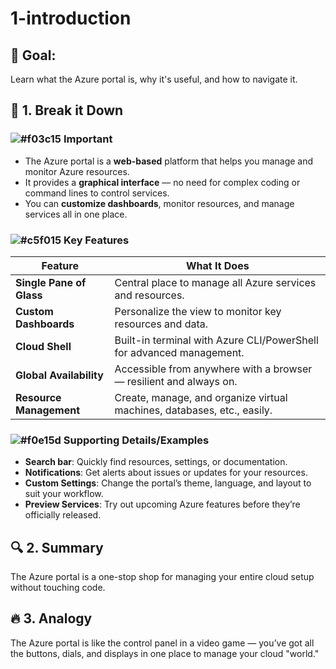 # 1-introduction

## 🎯 Goal:
Learn what the Azure portal is, why it's useful, and how to navigate it.

## 🧠 1. Break it Down

### ![#f03c15](https://placehold.co/15x15/f03c15/f03c15.png) **Important**
- The Azure portal is a **web-based** platform that helps you manage and monitor Azure resources.
- It provides a **graphical interface** — no need for complex coding or command lines to control services.
- You can **customize dashboards**, monitor resources, and manage services all in one place.

### ![#c5f015](https://placehold.co/15x15/c5f015/c5f015.png) **Key Features**
| **Feature**           | **What It Does**                                                      |
|-----------------------|-----------------------------------------------------------------------|
| **Single Pane of Glass** | Central place to manage all Azure services and resources.              |
| **Custom Dashboards**  | Personalize the view to monitor key resources and data.               |
| **Cloud Shell**        | Built-in terminal with Azure CLI/PowerShell for advanced management. |
| **Global Availability**| Accessible from anywhere with a browser — resilient and always on.   |
| **Resource Management**| Create, manage, and organize virtual machines, databases, etc., easily.|

### ![#f0e15d](https://placehold.co/15x15/f0e15d/f0e15d.png) **Supporting Details/Examples**
- **Search bar**: Quickly find resources, settings, or documentation.
- **Notifications**: Get alerts about issues or updates for your resources.
- **Custom Settings**: Change the portal’s theme, language, and layout to suit your workflow.
- **Preview Services**: Try out upcoming Azure features before they’re officially released.

## 🔍 2. Summary
The Azure portal is a one-stop shop for managing your entire cloud setup without touching code.

## 🔥 3. Analogy
The Azure portal is like the control panel in a video game — you’ve got all the buttons, dials, and displays in one place to manage your cloud "world."
